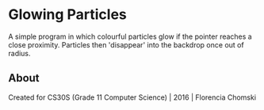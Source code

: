 # Glowing Particles
A simple program in which colourful particles glow if the pointer reaches a close proximity. Particles then 'disappear' into the backdrop once out of radius.

## About
Created for CS30S (Grade 11 Computer Science) | 2016 | Florencia Chomski
